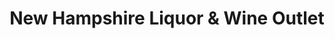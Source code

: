 ---
title: "New Hampshire Liquor & Wine Outlet"
url: /new-hampton/new-hampshire-liquor-and-wine-outlet/
shop: alcohol
---